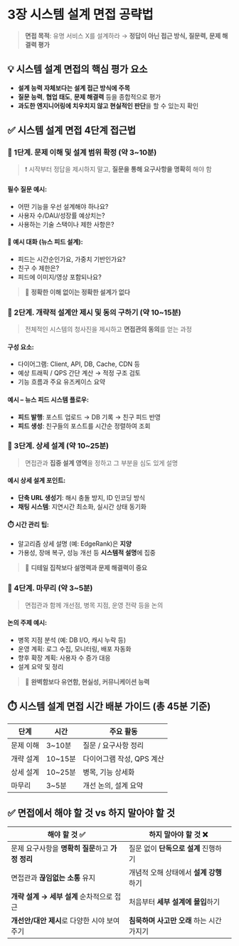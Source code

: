 # 3장 시스템 설계 면접 공략법

> **면접 목적**: 유명 서비스 X를 설계하라 → **정답이 아닌 접근 방식, 질문력, 문제 해결력 평가**

## 💡 시스템 설계 면접의 핵심 평가 요소

- **설계 능력 자체보다는 설계 접근 방식에 주목**
- **질문 능력**, **협업 태도**, **문제 해결력** 등을 종합적으로 평가
- **과도한 엔지니어링에 치우치지 않고 현실적인 판단**을 할 수 있는지 확인

## ✅ 시스템 설계 면접 4단계 접근법

### 🔹 1단계. 문제 이해 및 설계 범위 확정 (약 3~10분)

> ❗ 시작부터 정답을 제시하지 말고, **질문을 통해 요구사항을 명확히** 해야 함

#### 필수 질문 예시:

- 어떤 기능을 우선 설계해야 하나요?
- 사용자 수/DAU/성장률 예상치는?
- 사용하는 기술 스택이나 제한 사항은?

#### 💬 예시 대화 (뉴스 피드 설계):

- 피드는 시간순인가요, 가중치 기반인가요?
- 친구 수 제한은?
- 피드에 이미지/영상 포함되나요?

> 📌 **정확한 이해 없이는 정확한 설계가 없다**

### 🔹 2단계. 개략적 설계안 제시 및 동의 구하기 (약 10~15분)

> 전체적인 시스템의 청사진을 제시하고 **면접관의 동의**를 얻는 과정

#### 구성 요소:

- 다이어그램: Client, API, DB, Cache, CDN 등
- 예상 트래픽 / QPS 간단 계산 → 적정 구조 검토
- 기능 흐름과 주요 유즈케이스 요약

#### 예시 – 뉴스 피드 시스템 플로우:

- **피드 발행**: 포스트 업로드 → DB 기록 → 친구 피드 반영
- **피드 생성**: 친구들의 포스트를 시간순 정렬하여 조회

### 🔹 3단계. 상세 설계 (약 10~25분)

> 면접관과 **집중 설계 영역**을 정하고 그 부분을 심도 있게 설명

#### 예시 상세 설계 포인트:

- **단축 URL 생성기**: 해시 충돌 방지, ID 인코딩 방식
- **채팅 시스템**: 지연시간 최소화, 실시간 상태 동기화

#### ⏱️ 시간 관리 팁:

- 알고리즘 상세 설명 (예: EdgeRank)은 **지양**
- 가용성, 장애 복구, 성능 개선 등 **시스템적 설명**에 집중

> 📌 **디테일 집착보다 설명력과 문제 해결력이 중요**

### 🔹 4단계. 마무리 (약 3~5분)

> 면접관과 함께 개선점, 병목 지점, 운영 전략 등을 논의

#### 논의 주제 예시:

- 병목 지점 분석 (예: DB I/O, 캐시 누락 등)
- 운영 계획: 로그 수집, 모니터링, 배포 자동화
- 향후 확장 계획: 사용자 수 증가 대응
- 설계 요약 및 정리

> 📌 **완벽함보다 유연함, 현실성, 커뮤니케이션 능력**

## ⏱️ 시스템 설계 면접 시간 배분 가이드 (총 45분 기준)

| 단계         | 시간       | 주요 활동                        |
|--------------|------------|----------------------------------|
| 문제 이해     | 3~10분     | 질문 / 요구사항 정리             |
| 개략 설계     | 10~15분    | 다이어그램 작성, QPS 계산        |
| 상세 설계     | 10~25분    | 병목, 기능 상세화                |
| 마무리        | 3~5분      | 개선 논의, 설계 요약             |

## ✅ 면접에서 해야 할 것 vs 하지 말아야 할 것

| 해야 할 것 ✅                                   | 하지 말아야 할 것 ❌                              |
|------------------------------------------------|--------------------------------------------------|
| 문제 요구사항을 **명확히 질문**하고 **가정 정리** | 질문 없이 **단독으로 설계** 진행하기               |
| 면접관과 **끊임없는 소통** 유지                 | 개념적 오해 상태에서 **설계 강행**하기             |
| **개략 설계 → 세부 설계** 순차적으로 접근       | 처음부터 **세부 설계에 몰입**하기                  |
| **개선안/대안 제시**로 다양한 시야 보여주기     | **침묵하며 사고만 오래** 하는 시간 가지기          |
